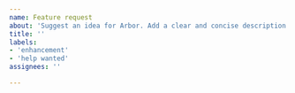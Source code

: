 ```yaml
---
name: Feature request
about: 'Suggest an idea for Arbor. Add a clear and concise description of what the problem is and what you want to happen instead. '
title: ''
labels:
- 'enhancement'
- 'help wanted'
assignees: ''

---
```

